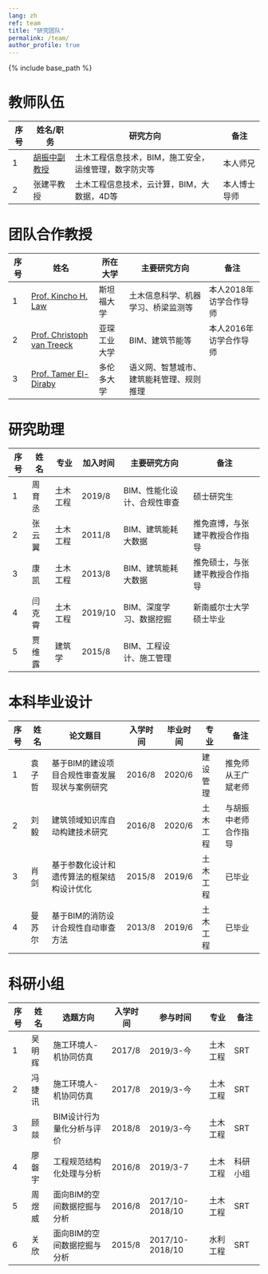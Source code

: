 ```yaml
---
lang: zh
ref: team
title: "研究团队"
permalink: /team/
author_profile: true
---
```


{% include base_path %}

教师队伍
====

| 序号 | 姓名/职务  | 研究方向 | 备注 |
| --- | ------ | -------- | ---- |
| 1 | [胡振中副教授](http://www.huzhenzhong.net/) | 土木工程信息技术，BIM，施工安全，运维管理，数字防灾等 | 本人师兄 |
| 2 | 张建平教授 | 土木工程信息技术，云计算，BIM，大数据，4D等 | 本人博士导师 |

团队合作教授
====

| 序号 | 姓名  | 所在大学 | 主要研究方向 | 备注 |
| --- | ------ | -------- | -------- | ---- |
| 1 | [Prof. Kincho H. Law](http://eil.stanford.edu/law/) | 斯坦福大学 | 土木信息科学、机器学习、桥梁监测等 | 本人2018年访学合作导师 |
| 2 | [Prof. Christoph van Treeck](https://www.fb3.rwth-aachen.de/go/id/bkab/gguid/0xE6062E8B30B67449828CA3D182DB5D3E/ikz/312410) | 亚琛工业大学 | BIM、建筑节能等 | 本人2016年访学合作导师 |
| 3 | [Prof. Tamer El-Diraby](https://civmin.utoronto.ca/home/about-us/directory/professors/tamer-el-diraby/) | 多伦多大学 | 语义网、智慧城市、建筑能耗管理、规则推理 |  |

研究助理
====

| 序号 | 姓名  | 专业 | 加入时间 | 主要研究方向 | 备注 |
| --- | ------ | -------- | -------- | -------- | ---- |
| 1 | 周育丞 | 土木工程 | 2019/8 | BIM、性能化设计、合规性审查 | 硕士研究生 |
| 2 | 张云翼 | 土木工程 | 2011/8 | BIM、建筑能耗大数据 | 推免直博，与张建平教授合作指导 |
| 3 | 康凯 | 土木工程 | 2013/8 | BIM、建筑能耗大数据 | 推免硕士，与张建平教授合作指导 |
| 4 | 闫克霄 | 土木工程 | 2019/10 | BIM、深度学习、数据挖掘 | 新南威尔士大学硕士毕业 |
| 5 | 贾维露 | 建筑学 | 2015/8 | BIM、工程设计、施工管理 |  |

本科毕业设计
====

| 序号 | 姓名  | 论文题目 | 入学时间 | 毕业时间 | 专业 | 备注 |
| --- | ------ | -------- | -------- | -------- | ---- | ---- |
| 1 | 袁子哲 | 基于BIM的建设项目合规性审查发展现状与案例研究 | 2016/8 | 2020/6 | 建设管理 | 推免师从王广斌老师 |
| 2 | 刘毅 | 建筑领域知识库自动构建技术研究 | 2016/8 | 2020/6 | 土木工程 | 与胡振中老师合作指导 |
| 3 | 肖剑 | 基于参数化设计和遗传算法的框架结构设计优化 | 2015/8 | 2019/6 | 土木工程 | 已毕业 |
| 4 | 曼苏尔 | 基于BIM的消防设计合规性自动审查方法 | 2013/8 | 2019/6 | 土木工程 | 已毕业 |


科研小组
====

| 序号 | 姓名 | 选题方向 | 入学时间 | 参与时间 | 专业 | 备注 |
| ---- | ---- | -------- | ---- | -------- | ---- | ---- |
| 1 | 吴明辉 | 施工环境人-机协同仿真 | 2017/8 | 2019/3-今 | 土木工程 | SRT |
| 2 | 冯捷讯 | 施工环境人-机协同仿真 | 2017/8 | 2019/3-今 | 土木工程 | SRT |
| 3 | 顾燚 | BIM设计行为量化分析与评价 | 2018/8 | 2019/3-今 | 土木工程 | SRT |
| 4 | 廖磐宇 | 工程规范结构化处理与分析 | 2016/8 | 2019/3-7 | 土木工程 | 科研小组 |
| 5 | 周煜威 | 面向BIM的空间数据挖掘与分析 | 2016/8 | 2017/10-2018/10 | 土木工程 | SRT |
| 6 | 关欣 | 面向BIM的空间数据挖掘与分析 | 2015/8 | 2017/10-2018/10 | 水利工程 | SRT |